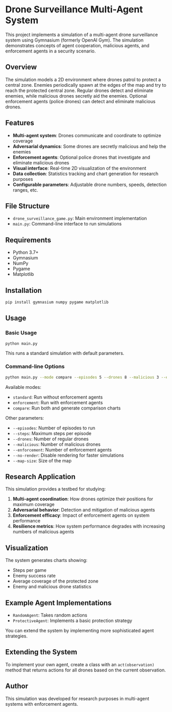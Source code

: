 # Drone Surveillance Multi-Agent System

This project implements a simulation of a multi-agent drone surveillance system using Gymnasium (formerly OpenAI Gym). The simulation demonstrates concepts of agent cooperation, malicious agents, and enforcement agents in a security scenario.

## Overview

The simulation models a 2D environment where drones patrol to protect a central zone. Enemies periodically spawn at the edges of the map and try to reach the protected central zone. Regular drones detect and eliminate enemies, while malicious drones secretly aid the enemies. Optional enforcement agents (police drones) can detect and eliminate malicious drones.

## Features

- **Multi-agent system**: Drones communicate and coordinate to optimize coverage
- **Adversarial dynamics**: Some drones are secretly malicious and help the enemies
- **Enforcement agents**: Optional police drones that investigate and eliminate malicious drones
- **Visual interface**: Real-time 2D visualization of the environment
- **Data collection**: Statistics tracking and chart generation for research purposes
- **Configurable parameters**: Adjustable drone numbers, speeds, detection ranges, etc.

## File Structure

- `drone_surveillance_game.py`: Main environment implementation
- `main.py`: Command-line interface to run simulations

## Requirements

- Python 3.7+
- Gymnasium
- NumPy
- Pygame
- Matplotlib

## Installation

```bash
pip install gymnasium numpy pygame matplotlib
```

## Usage

### Basic Usage

```bash
python main.py
```

This runs a standard simulation with default parameters.

### Command-line Options

```bash
python main.py --mode compare --episodes 5 --drones 8 --malicious 3 --enforcement 2
```

Available modes:
- `standard`: Run without enforcement agents
- `enforcement`: Run with enforcement agents
- `compare`: Run both and generate comparison charts

Other parameters:
- `--episodes`: Number of episodes to run
- `--steps`: Maximum steps per episode
- `--drones`: Number of regular drones
- `--malicious`: Number of malicious drones
- `--enforcement`: Number of enforcement agents
- `--no-render`: Disable rendering for faster simulations
- `--map-size`: Size of the map

## Research Application

This simulation provides a testbed for studying:

1. **Multi-agent coordination**: How drones optimize their positions for maximum coverage
2. **Adversarial behavior**: Detection and mitigation of malicious agents
3. **Enforcement efficacy**: Impact of enforcement agents on system performance
4. **Resilience metrics**: How system performance degrades with increasing numbers of malicious agents

## Visualization

The system generates charts showing:
- Steps per game
- Enemy success rate
- Average coverage of the protected zone
- Enemy and malicious drone statistics

## Example Agent Implementations

- `RandomAgent`: Takes random actions
- `ProtectiveAgent`: Implements a basic protection strategy

You can extend the system by implementing more sophisticated agent strategies.

## Extending the System

To implement your own agent, create a class with an `act(observation)` method that returns actions for all drones based on the current observation.

## Author

This simulation was developed for research purposes in multi-agent systems with enforcement agents.